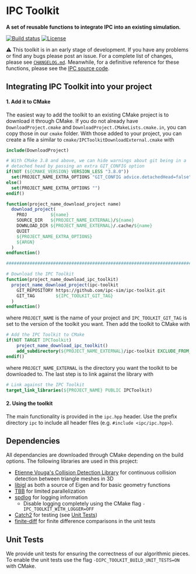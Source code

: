 # IPC Toolkit
**A set of reusable functions to integrate IPC into an existing simulation.**

[![Build status](https://github.com/ipc-sim/ipc-toolkit/workflows/Build/badge.svg?event=push)](https://github.com/ipc-sim/ipc-toolkit/actions?query=workflow%3ABuild+branch%3Amaster+event%3Apush)
[![License](https://img.shields.io/github/license/ipc-sim/ipc-toolkit.svg?color=blue)](https://github.com/ipc-sim/ipc-toolkit/blob/master/LICENSE)

:warning: This toolkit is in an early stage of development. If you have any problems or find any bugs please post an issue. For a complete list of changes, please see [`CHANGELOG.md`](https://github.com/ipc-sim/ipc-toolkit/blob/master/CHANGELOG.md). Meanwhile, for a definitive reference for these functions, please see the [IPC source code](https://github.com/ipc-sim/IPC).

## Integrating IPC Toolkit into your project

#### 1. Add it to CMake

The easiest way to add the toolkit to an existing CMake project is to download
it through CMake. If you do not already have `DownloadProject.cmake` and `DownloadProject.CMakeLists.cmake.in`, you can copy those in our `cmake` folder.
With those added to your project, you can create a file a similar to `cmake/IPCToolkitDownloadExternal.cmake` with

```CMake
include(DownloadProject)

# With CMake 3.8 and above, we can hide warnings about git being in a
# detached head by passing an extra GIT_CONFIG option
if(NOT (${CMAKE_VERSION} VERSION_LESS "3.8.0"))
  set(PROJECT_NAME_EXTRA_OPTIONS "GIT_CONFIG advice.detachedHead=false")
else()
  set(PROJECT_NAME_EXTRA_OPTIONS "")
endif()

function(project_name_download_project name)
  download_project(
    PROJ         ${name}
    SOURCE_DIR   ${PROJECT_NAME_EXTERNAL}/${name}
    DOWNLOAD_DIR ${PROJECT_NAME_EXTERNAL}/.cache/${name}
    QUIET
    ${PROJECT_NAME_EXTRA_OPTIONS}
    ${ARGN}
  )
endfunction()

################################################################################

# Download the IPC Toolkit
function(project_name_download_ipc_toolkit)
  project_name_download_project(ipc-toolkit
    GIT_REPOSITORY https://github.com/ipc-sim/ipc-toolkit.git
    GIT_TAG        ${IPC_TOOLKIT_GIT_TAG}
  )
endfunction()
```

where `PROJECT_NAME` is the name of your project and `IPC_TOOLKIT_GIT_TAG` is set to the version of the toolkit you want. Then add the toolkit to CMake with

```CMake
# Add the IPC Toolkit to CMake
if(NOT TARGET IPCToolkit)
    project_name_download_ipc_toolkit()
    add_subdirectory(${PROJECT_NAME_EXTERNAL}/ipc-toolkit EXCLUDE_FROM_ALL)
endif()
```

where `PROJECT_NAME_EXTERNAL` is the directory you want the toolkit to be downloaded to. The last step is to link against the library with

```CMake
# Link against the IPC Toolkit
target_link_libraries(${PROJECT_NAME} PUBLIC IPCToolkit)
```

#### 2. Using the toolkit

The main functionality is provided in the `ipc.hpp` header. Use the prefix directory `ipc` to include all header files (e.g. `#include <ipc/ipc.hpp>`).

## Dependencies

All dependancies are downloaded through CMake depending on the build options.
The following libraries are used in this project:

* [Etienne Vouga's Collision Detection Library](https://github.com/evouga/collisiondetection.git) for continuous collision detection between triangle meshes in 3D
* [libigl](https://github.com/libigl/libigl) as both a source of Eigen and for basic geometry functions
* [TBB](https://github.com/wjakob/tbb) for limited parallelization
* [spdlog](https://github.com/gabime/spdlog) for logging information
    * Disable logging completely using the CMake flag `-IPC_TOOLKIT_WITH_LOGGER=OFF`
* [Catch2](https://github.com/catchorg/Catch2.git) for testing (see [Unit Tests](#unit_tests))
* [finite-diff](https://github.com/zfergus/finite-diff) for finite difference comparisons in the unit tests

## <a name="unit_tests"></a>Unit Tests

We provide unit tests for ensuring the correctness of our algorithmic pieces.
To enable the unit tests use the flag `-DIPC_TOOLKIT_BUILD_UNIT_TESTS=ON` with
CMake.
